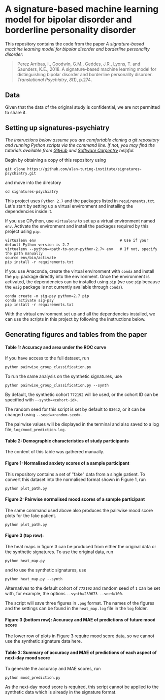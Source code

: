 # A signature-based machine learning model for bipolar disorder and borderline personality disorder

This repository contains the code from the paper *A signature-based machine learning model for bipolar disorder and borderline personality disorder*:

> Perez Arribas, I., Goodwin, G.M., Geddes, J.R., Lyons, T. and Saunders, K.E., 2018. A signature-based machine learning model for distinguishing bipolar disorder and borderline personality disorder. _Translational Psychiatry_, _8_(1), p.274.

## Data

Given that the data of the original study is confidential, we are not permitted to share it.

## Setting up signatures-psychiatry

_The instructions below assume you are comfortable cloning a git repository and running Python scripts via the command line.
If not, you may find the tutorials available from [GitHub](https://help.github.com/en/articles/cloning-a-repository) and [Software Carpentry](http://swcarpentry.github.io/python-novice-inflammation/10-cmdline/index.html) helpful._ 

Begin by obtaining a copy of this repository using
```
git clone https://github.com/alan-turing-institute/signatures-psychiatry.git
```
and move into the directory
```
cd signatures-psychiatry
```
This project uses `Python 2.7` and the packages listed in `requirements.txt`.
Let's start by setting up a virtual environment and installing the dependencies inside it.

If you use CPython, use `virtualenv` to set up a virtual environment named `env`.
Activate the environment and install the packages required by this project using `pip`.
```
virtualenv env                                      # Use if your default Python version is 2.7
virtualenv --python=<path-to-your-python-2.7> env   # If not, specify the path manually
source env/bin/activate
pip install -r requirements.txt
```

If you use Anaconda, create the virtual environment with `conda` and install the `pip` package directly into the environment.
Once the environment is activated, the dependencies can be installed using `pip` (we use `pip` because the `esig` package is not currently available through `conda`).
```
conda create -n sig-psy python=2.7 pip
conda activate sig-psy
pip install -r requirements.txt
```

With the virtual environment set up and all the dependencies installed, we can use the scripts in this project by following the instructions below.

## Generating figures and tables from the paper

#### Table 1: Accuracy and area under the ROC curve

If you have access to the full dataset, run
```
python pairwise_group_classification.py
```
To run the same analysis on the synthetic signatures, use
```
python pairwise_group_classification.py --synth
```
By default, the synthetic cohort `772192` will be used, or the cohort ID can be specified with `--synth=<cohort-id>`.

The random seed for this script is set by default to `83042`, or it can be changed using `--seed=<random-seed>`.

The pairwise values will be displayed in the terminal and also saved to a log file, `log/mood_prediction.log`.

#### Table 2: Demographic characteristics of study participants

The content of this table was gathered manually.

#### Figure 1: Normalised anxiety scores of a sample participant

This repository contains a set of "fake" data from a single patient.
To convert this dataset into the normalised format shown in Figure 1, run 
```
python plot_path.py
```

#### Figure 2: Pairwise normalised mood scores of a sample participant

The same command used above also produces the pairwise mood score plots for the fake patient.
```
python plot_path.py
```

#### Figure 3 (top row): 

The heat maps in figure 3 can be produced from either the original data or the synthetic signatures.
To use the original data, run
```
python heat_map.py
```
and to use the synthetic signatures, use
```
python heat_map.py --synth
```
Alternatives to the default cohort of `772192` and random seed of `1` can be set with, for example, the options `--synth=239673 --seed=100`.

The script will save three figures in `.png` format. The names of the figures and the settings can be found in the `heat_map.log` file in the `log` folder.
 
#### Figure 3 (bottom row): Accuracy and MAE of predictions of future mood score

The lower row of plots in Figure 3 require mood score data, so we cannot use the synthetic signature data here.

#### Table 3: Summary of accuracy and MAE of predictions of each aspect of next-day mood score

To generate the accuracy and MAE scores, run
```
python mood_prediction.py
```
As the next-day mood score is required, this script cannot be applied to the synthetic data which is already in the signature format.
 